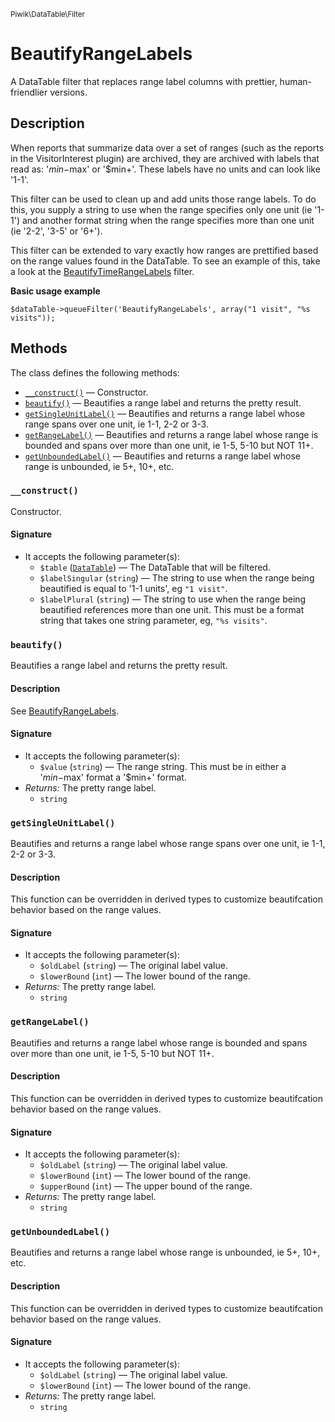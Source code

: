 <small>Piwik\DataTable\Filter</small>

BeautifyRangeLabels
===================

A DataTable filter that replaces range label columns with prettier, human-friendlier versions.

Description
-----------

When reports that summarize data over a set of ranges (such as the
reports in the VisitorInterest plugin) are archived, they are
archived with labels that read as: '$min-$max' or '$min+'. These labels
have no units and can look like '1-1'.

This filter can be used to clean up and add units those range labels. To
do this, you supply a string to use when the range specifies only
one unit (ie '1-1') and another format string when the range specifies
more than one unit (ie '2-2', '3-5' or '6+').

This filter can be extended to vary exactly how ranges are prettified based
on the range values found in the DataTable. To see an example of this,
take a look at the [BeautifyTimeRangeLabels](/api-reference/Piwik/DataTable/Filter/BeautifyTimeRangeLabels) filter.

**Basic usage example**

    $dataTable->queueFilter('BeautifyRangeLabels', array("1 visit", "%s visits"));

Methods
-------

The class defines the following methods:

- [`__construct()`](#__construct) &mdash; Constructor.
- [`beautify()`](#beautify) &mdash; Beautifies a range label and returns the pretty result.
- [`getSingleUnitLabel()`](#getsingleunitlabel) &mdash; Beautifies and returns a range label whose range spans over one unit, ie 1-1, 2-2 or 3-3.
- [`getRangeLabel()`](#getrangelabel) &mdash; Beautifies and returns a range label whose range is bounded and spans over more than one unit, ie 1-5, 5-10 but NOT 11+.
- [`getUnboundedLabel()`](#getunboundedlabel) &mdash; Beautifies and returns a range label whose range is unbounded, ie 5+, 10+, etc.

<a name="__construct" id="__construct"></a>
<a name="__construct" id="__construct"></a>
### `__construct()`

Constructor.

#### Signature

- It accepts the following parameter(s):
    - `$table` ([`DataTable`](../../../Piwik/DataTable.md)) &mdash; The DataTable that will be filtered.
    - `$labelSingular` (`string`) &mdash; The string to use when the range being beautified is equal to '1-1 units', eg `"1 visit"`.
    - `$labelPlural` (`string`) &mdash; The string to use when the range being beautified references more than one unit. This must be a format string that takes one string parameter, eg, `"%s visits"`.

<a name="beautify" id="beautify"></a>
<a name="beautify" id="beautify"></a>
### `beautify()`

Beautifies a range label and returns the pretty result.

#### Description

See [BeautifyRangeLabels](/api-reference/Piwik/DataTable/Filter/BeautifyRangeLabels).

#### Signature

- It accepts the following parameter(s):
    - `$value` (`string`) &mdash; The range string. This must be in either a '$min-$max' format a '$min+' format.
- _Returns:_ The pretty range label.
    - `string`

<a name="getsingleunitlabel" id="getsingleunitlabel"></a>
<a name="getSingleUnitLabel" id="getSingleUnitLabel"></a>
### `getSingleUnitLabel()`

Beautifies and returns a range label whose range spans over one unit, ie 1-1, 2-2 or 3-3.

#### Description

This function can be overridden in derived types to customize beautifcation
behavior based on the range values.

#### Signature

- It accepts the following parameter(s):
    - `$oldLabel` (`string`) &mdash; The original label value.
    - `$lowerBound` (`int`) &mdash; The lower bound of the range.
- _Returns:_ The pretty range label.
    - `string`

<a name="getrangelabel" id="getrangelabel"></a>
<a name="getRangeLabel" id="getRangeLabel"></a>
### `getRangeLabel()`

Beautifies and returns a range label whose range is bounded and spans over more than one unit, ie 1-5, 5-10 but NOT 11+.

#### Description

This function can be overridden in derived types to customize beautifcation
behavior based on the range values.

#### Signature

- It accepts the following parameter(s):
    - `$oldLabel` (`string`) &mdash; The original label value.
    - `$lowerBound` (`int`) &mdash; The lower bound of the range.
    - `$upperBound` (`int`) &mdash; The upper bound of the range.
- _Returns:_ The pretty range label.
    - `string`

<a name="getunboundedlabel" id="getunboundedlabel"></a>
<a name="getUnboundedLabel" id="getUnboundedLabel"></a>
### `getUnboundedLabel()`

Beautifies and returns a range label whose range is unbounded, ie 5+, 10+, etc.

#### Description

This function can be overridden in derived types to customize beautifcation
behavior based on the range values.

#### Signature

- It accepts the following parameter(s):
    - `$oldLabel` (`string`) &mdash; The original label value.
    - `$lowerBound` (`int`) &mdash; The lower bound of the range.
- _Returns:_ The pretty range label.
    - `string`

